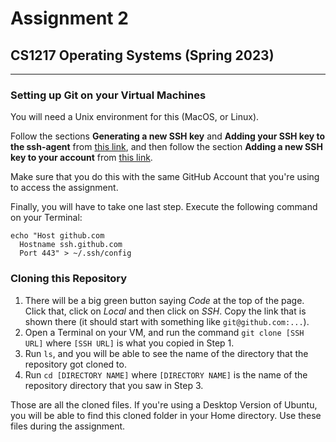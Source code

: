 # Assignment 2
## CS1217 Operating Systems (Spring 2023)
---

### Setting up Git on your Virtual Machines

You will need a Unix environment for this (MacOS, or Linux). 

Follow the sections **Generating a new SSH key** and **Adding your SSH key to the ssh-agent** from [this link](https://docs.github.com/en/authentication/connecting-to-github-with-ssh/generating-a-new-ssh-key-and-adding-it-to-the-ssh-agent), and then follow the section **Adding a new SSH key to your account** from [this link](https://docs.github.com/en/authentication/connecting-to-github-with-ssh/adding-a-new-ssh-key-to-your-github-account).

Make sure that you do this with the same GitHub Account that you're using to access the assignment. 

Finally, you will have to take one last step. Execute the following command on your Terminal:

```
echo "Host github.com
  Hostname ssh.github.com
  Port 443" > ~/.ssh/config
```

### Cloning this Repository

1. There will be a big green button saying *Code* at the top of the page. Click that, click on *Local* and then click on *SSH*. Copy the link that is shown there (it should start with something like ```git@github.com:...```). 
2. Open a Terminal on your VM, and run the command ```git clone [SSH URL]``` where ```[SSH URL]``` is what you copied in Step 1. 
3. Run ```ls```, and you will be able to see the name of the directory that the repository got cloned to.
4. Run ```cd [DIRECTORY NAME]``` where ```[DIRECTORY NAME]``` is the name of the repository directory that you saw in Step 3.

Those are all the cloned files. If you're using a Desktop Version of Ubuntu, you will be able to find this cloned folder in your Home directory. Use these files during the assignment. 

